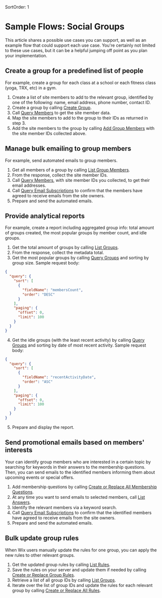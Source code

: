 SortOrder: 1

# Sample Flows: Social Groups

This article shares a possible use cases you can support, as well as an example flow that could support each use case. You're certainly not limited to these use cases, but it can be a helpful jumping off point as you plan your implementation.

## Create a group for a predefined list of people

For example, create a group for each class at a school or each fitness class (yoga, TRX, etc) in a gym.

1. Create a list of site members to add to the relevant group, identified by one of the following: name, email address, phone number, contact ID.
2. Create a group by calling [Create Group](https://dev.wix.com/docs/rest/crm/community/groups/groups/create-group).
3. Call [Query Members](https://dev.wix.com/docs/rest/crm/members-contacts/members/members/query-members) to get the site member data.
4. Map the site members to add to the group to their IDs as returned in step 3.
5. Add the site members to the group by calling [Add Group Members](https://dev.wix.com/docs/rest/crm/community/groups/members/add-group-members) with the site member IDs collected above.

## Manage bulk emailing to group members

For example, send automated emails to group members.

1. Get all members of a group by calling [List Group Members](https://dev.wix.com/docs/rest/crm/community/groups/members/list-group-members).
2. From the response, collect the site member IDs.
3. Call [Query Members](https://dev.wix.com/docs/rest/crm/members-contacts/members/members/query-members), with site member IDs you collected, to get their email addresses.
4. Call [Query Email Subscriptions](https://dev.wix.com/docs/rest/crm/communication/email-subscriptions/query-email-subscriptions) to confirm that the members have agreed to receive emails from the site owners.
5. Prepare and send the automated emails.

## Provide analytical reports

For example, create a report including aggregated group info: total amount of groups created, the most popular groups by member count, and idle groups.

1. Get the total amount of groups by calling [List Groups](https://dev.wix.com/docs/rest/crm/community/groups/groups/list-groups).
2. From the response, collect the metadata total.
3. Get the most popular groups by calling [Query Groups](https://dev.wix.com/api/rest/community/wix-groups/groups/query-groups) and sorting by group size.
   Sample request body:

```json
{
  "query": {
    "sort": [
      {
        "fieldName": "membersCount",
        "order": "DESC"
      }
    ],
    "paging": {
      "offset": 0,
      "limit": 100
    }
  }
}
```

4. Get the idle groups (with the least recent activity) by calling [Query Groups](https://dev.wix.com/api/rest/community/wix-groups/groups/query-groups) and sorting by date of most recent activity.
   Sample request body:


```json
{
  "query": {
    "sort": [
      {
        "fieldName": "recentActivityDate",
        "order": "ASC"
      }
    ],
    "paging": {
      "offset": 0,
      "limit": 100
    }
  }
}
```

5. Prepare and display the report.

## Send promotional emails based on members' interests

Your can identify group members who are interested in a certain topic by searching for keywords in their answers to the membership questions.
Then, you can send emails to the identified members informing them about upcoming events or special offers.

1. Add membership questions by calling [Create or Replace All Membership Questions](https://dev.wix.com/docs/rest/crm/community/groups/membership-questions/create-or-replace-all-membership-questions).
2. At any time you want to send emails to selected members, call [List Answers](https://dev.wix.com/docs/rest/crm/community/groups/membership-questions/list-answers).
3. Identify the relevant members via a keyword search.
4. Call [Query Email Subscriptions](https://dev.wix.com/docs/rest/crm/communication/email-subscriptions/query-email-subscriptions) to confirm that the identified members have agreed to receive emails from the site owners.
5. Prepare and send the automated emails.

## Bulk update group rules

When Wix users manually update the rules for one group, you can apply the new rules to other relevant groups.

1. Get the updated group rules by calling [List Rules](https://dev.wix.com/docs/rest/crm/community/groups/rules/list-rules).
2. Save the rules on your server and update them if needed by calling [Create or Replace Group Rules](https://dev.wix.com/docs/rest/crm/community/groups/rules/create-or-replace-all-rules).
3. Retrieve a list of all group IDs by calling [List Groups](https://dev.wix.com/docs/rest/crm/community/groups/groups/list-groups).
4. Iterate over the list of group IDs and update the rules for each relevant group by calling [Create or Replace All Rules](https://dev.wix.com/docs/rest/crm/community/groups/rules/create-or-replace-all-rules).
